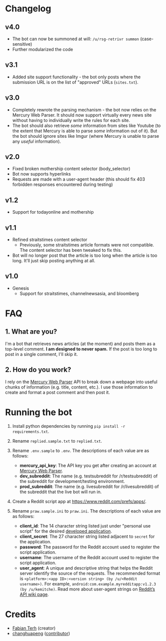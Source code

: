 # Changelog
## v4.0
* The bot can now be summoned at will: `/u/rsg-retrivr summon` (case-sensitive)
* Further modularized the code
## v3.1
* Added site support functionality - the bot only posts where the submission URL is on the list of "approved" URLs (`sites.txt`).
## v3.0
* Completely rewrote the parsing mechanism - the bot now relies on the Mercury Web Parser. It should now support virtually every news site without having to individually write the rules for each site.
* The bot should also retrieve *some* information from sites like Youtube (to the extent that Mercury is able to parse *some* information out of it). But the bot should ignore sites like Imgur (where Mercury is unable to parse any *useful* information).
## v2.0
* Fixed broken mothership content selector (body_selector)
* Bot now supports hyperlinks
* Requests are made with a user-agent header (this should fix 403 forbidden responses encountered during testing)
## v1.2
* Support for todayonline and mothership
## v1.1
* Refined straitstimes content selector
  * Previously, some straitstimes article formats were not compatible. The content selector has been tweaked to fix this.
* Bot will no longer post that the article is too long when the article is too long. It'll just skip posting anything at all.

## v1.0
* Genesis
  * Support for straitstimes, channelnewsasia, and bloomberg

# FAQ
## 1. What are you?

I'm a bot that retrieves news articles (at the moment) and posts them as a top-level comment. **I am designed to never spam.**
If the post is too long to post in a single comment, I'll skip it.

## 2. How do you work?

I rely on the [Mercury Web Parser](https://mercury.postlight.com/web-parser/) API to break down a webpage into useful chunks of information (e.g. title, content, etc.). I use those information to create and format a post comment and then post it.

# Running the bot
1. Install python dependencies by running `pip install -r requirements.txt`.

2. Rename `replied.sample.txt` to `replied.txt`.

3. Rename `.env.sample` to `.env`. The descriptions of each value are as follows:
    * **mercury_api_key**: The API key you get after creating an account at [Mercury Web Parser](https://mercury.postlight.com/web-parser/).
    * **dev_subreddit**: The name (e.g. testsubreddit for /r/testsubreddit) of the subreddit for development/testing environment.
    * **prod_subreddit**: The name (e.g. livesubreddit for /r/livesubreddit) of the subreddit that the live bot will run in.

4. Create a Reddit script app at https://www.reddit.com/prefs/apps/.

5. Rename `praw.sample.ini` to `praw.ini`. The descriptions of each value are as follows:
    * **client_id**: The 14 character string listed just under "personal use script" for the desired [developed application](https://www.reddit.com/prefs/apps/).
    * **client_secret**: The 27 character string listed adjacent to `secret` for the application.
    * **password**: The password for the Reddit account used to register the script application.
    * **username**: The username of the Reddit account used to register the script application.
    * **user_agent**: A unique and descriptive string that helps the Reddit server identify the source of the requests. The recommended format is `<platform>:<app ID>:<version string> (by /u/<Reddit username>)`. For example, `android:com.example.myredditapp:v1.2.3 (by /u/kemitche)`. Read more about user-agent strings on [Reddit’s API wiki page](https://github.com/reddit/reddit/wiki/API).

# Credits
* [Fabian Terh](https://github.com/fterh) (creator)
* [changhuapeng](https://github.com/changhuapeng) ([contributor](https://github.com/fterh/rsg-retrivr/commit/19c5b9db569d7bd082f3f8577e953b5bec904519))
